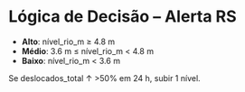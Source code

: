 # Lógica de Decisão – Alerta RS

- **Alto**: nível_rio_m ≥ 4.8 m
- **Médio**: 3.6 m ≤ nível_rio_m < 4.8 m
- **Baixo**: nível_rio_m < 3.6 m

Se deslocados_total ↑ >50% em 24 h, subir 1 nível.
